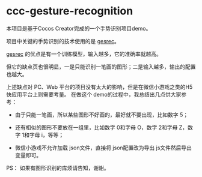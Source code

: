 # ccc-gesture-recognition


本项目是基于Cocos Creator完成的一个手势识别项目demo。

项目中关键的手势识别的技术使用的是 [gesrec](https://github.com/uwdata/gestrec)。

[gesrec](https://github.com/uwdata/gestrec) 的优点是有一个训练模型，输入越多，它的准确率就越高。

但它的缺点页也很明显，一是只能识别一笔画的图形；二是输入越多，输出的配置也越大。

上述缺点对 PC、Web 平台的项目没有太大的影响，但是在微信小游戏之类的H5快应用平台上则需要考量。
在做这个 demo的过程中，我总结出几点供大家参考：

- 由于只能一笔画，所以某些图形不好画的，最好就不要出现，比如数字 5；

- 还有相似的图形不要放在一组里，比如数字 0和字母 O，数字 2和字母 Z，数字 1和字母 i，等等；

- 微信小游戏不允许加载 json文件，直接将 json配置改为导出 js文件然后导出变量即可。

PS：
如果有图形识别的库烦请告知，谢谢。
